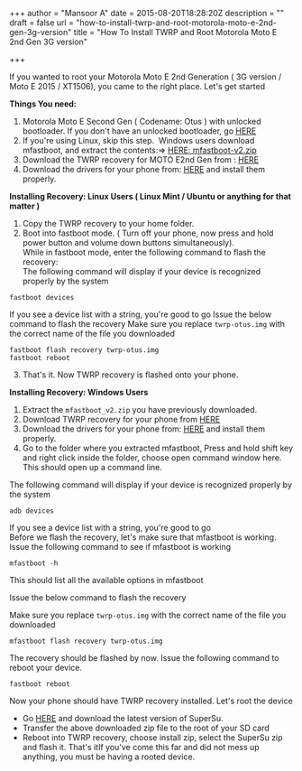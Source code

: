 +++
author = "Mansoor A"
date = 2015-08-20T18:28:20Z
description = ""
draft = false
url = "how-to-install-twrp-and-root-motorola-moto-e-2nd-gen-3g-version"
title = "How To Install TWRP and Root Motorola Moto E 2nd Gen 3G version"

+++


If you wanted to root your Motorola Moto E 2nd Generation ( 3G version / Moto E 2015 / XT1506), you came to the right place. Let's get started

**Things You need:**

  1. Motorola Moto E Second Gen ( Codename: Otus ) with unlocked bootloader. If you don't have an unlocked bootloader, go <a href="http://digitz.org/blog/unlock-bootloader-moto-ubuntu-mint/" target="_blank">HERE</a>
  2. If you're using Linux, skip this step.  Windows users download mfastboot, and extract the contents:=> <a href="/blog/downloads/android/mfastboot-v2.zip" target="_blank">HERE: mfastboot-v2.zip</a>
  3. Download the TWRP recovery for MOTO E2nd Gen from : <a href="http://forum.xda-developers.com/devdb/project/?id=9288#downloads" target="_blank">HERE</a>
  4. Download the drivers for your phone from: <a href="https://androidmtk.com/download-motorola-usb-drivers" target="_blank">HERE</a> and install them properly.

 

**Installing Recovery: Linux Users ( Linux Mint / Ubuntu or anything for that matter )**

  1. Copy the TWRP recovery to your home folder.
  2. Boot into fastboot mode. ( Turn off your phone, now press and hold power button and volume down buttons simultaneously).  
While in fastboot mode, enter the following command to flash the recovery:  
The following command will display if your device is recognized properly by the system
```
fastboot devices
```
If you see a device list with a string, you're good to go
Issue the below command to flash the recovery
Make sure you replace `twrp-otus.img` with the correct name of the file you downloaded
```
fastboot flash recovery twrp-otus.img
fastboot reboot
```
  3. That's it. Now TWRP recovery is flashed onto your phone.

**Installing Recovery: Windows Users**

  1. Extract the `mfastboot_v2.zip` you have previously downloaded.
  2. Download TWRP recovery for your phone from <a href="http://forum.xda-developers.com/devdb/project/?id=9288#downloads" target="_blank">HERE</a>
  3. Download the drivers for your phone from: <a href="https://androidmtk.com/download-motorola-usb-drivers" target="_blank">HERE</a> and install them properly.
  4. Go to the folder where you extracted mfastboot, Press and hold shift key and right click inside the folder, choose open command window here. This should open up a command line.  

The following command will display if your device is recognized properly by the system
```
adb devices
```
If you see a device list with a string, you're good to go  
Before we flash the recovery, let's make sure that mfastboot is working.  
Issue the following command to see if mfastboot is working
```
mfastboot -h
```
This should list all the available options in mfastboot

Issue the below command to flash the recovery

Make sure you replace `twrp-otus.img` with the correct name of the file you downloaded
```
mfastboot flash recovery twrp-otus.img
```
The recovery should be flashed by now.
Issue the following command to reboot your device.

```
fastboot reboot
```
    
Now your phone should have TWRP recovery installed. Let's root the device
    
* Go <a href="http://download.chainfire.eu/supersu" target="_blank">HERE</a> and download the latest version of SuperSu.
* Transfer the above downloaded zip file to the root of your SD card
* Reboot into TWRP recovery, choose install zip, select the SuperSu zip and flash it. That's itIf you've come this far and did not mess up anything, you must be having a rooted device.

